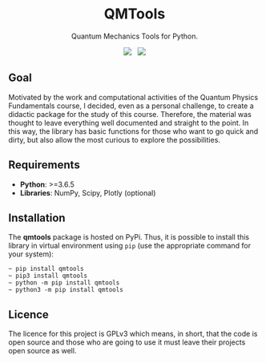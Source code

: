 <div align="center">

# QMTools

Quantum Mechanics Tools for Python.

<img src="https://img.shields.io/static/v1?label=version&message=0.1-beta0&color=ae35ea&style=flat"/>
&nbsp
<img src="https://img.shields.io/static/v1?label=license&message=GPLv3&color=ae35ea&style=flat"/>

</div>

## Goal

Motivated by the work and computational activities of the Quantum Physics Fundamentals course, I decided, even as a personal challenge, to create a didactic package for the study of this course. Therefore, the material was thought to leave everything well documented and straight to the point. In this way, the library has basic functions for those who want to go quick and dirty, but also allow the most curious to explore the possibilities.

## Requirements

- **Python**: >=3.6.5
- **Libraries**: NumPy, Scipy, Plotly (optional) 

## Installation

The **qmtools** package is hosted on PyPi. Thus, it is possible to install this library in  virtual environment using `pip` (use the appropriate command for your system):

```
~ pip install qmtools
~ pip3 install qmtools
~ python -m pip install qmtools
~ python3 -m pip install qmtools
```

## Licence

The licence for this project is GPLv3 which means, in short, that the code is open source and those who are going to use it must leave their projects open source as well.

